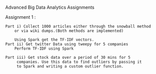 Advanced Big Data Analytics Assignments

Assignment 1 : 

	Part i) Collect 1000 articles either through the snowball method 
		or via wiki dumps.(Both methods are implemented)
		
		Using Spark get the TF-IDF vectors.
	Part ii) Get twitter Data using tweepy for 5 companies
		Perform TF-IDF using Spark
	
	Part iii) Get stock data over a period of 30 mins for 5
		 companies. Use this data to find outliers by passing it 
		 to Spark and writing a custom outlier function.
